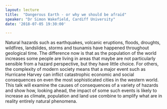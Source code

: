 ```yaml
---
layout: lecture
title:  "Dangerous Earth - or why we should be afraid"
speaker: "Dr Simon Wakefield, Cardiff University"
date: '2018-07-05 19:30:00'

---
```

Natural hazards such as earthquakes, volcanic eruptions, floods, droughts, wildfires, landslides, storms and tsunamis have happened throughout geological time. The difference now is that as the population of the world increases some people are living in areas that maybe are not particularly sensible from a hazard perspective, but they have little choice. For others, the complexity of modern society means that a major event such as Hurricane Harvey can inflict catastrophic economic and social consequences on even the most sophisticated cities in the western world. This talk will examine the causes of consequences of a variety of hazards and show how, looking ahead, the impact of some  such events is likely to increase as climate, population and land use combine to amplify what are in reality entirely natural phenomena.
